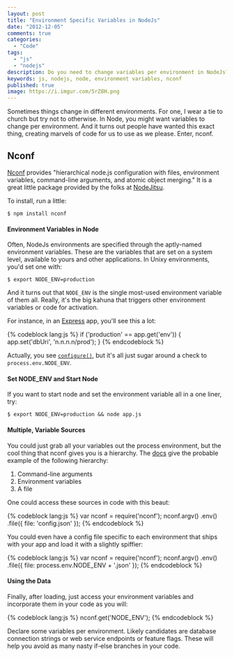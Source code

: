 ```yaml
---
layout: post
title: "Environment Specific Variables in NodeJs"
date: "2012-12-05"
comments: true
categories:
  - "Code"
tags:
  - "js"
  - "nodejs"
description: Do you need to change variables per environment in NodeJs?  There's a great nconf package that helps out.
keywords: js, nodejs, node, environment variables, nconf
published: true 
image: https://i.imgur.com/5rZ8H.png
---
```


Sometimes things change in different environments.  For one, I wear a tie to church but try not to otherwise.  In Node, you might want variables to change per environment.  And it turns out people have wanted this exact thing, creating marvels of code for us to use as we please.  Enter, nconf.

<!--more-->

## Nconf

[Nconf](https://github.com/flatiron/nconf) provides "hierarchical node.js configuration with files, environment variables, command-line arguments, and atomic object merging."  It is a great little package provided by the folks at [NodeJitsu](http://nodejitsu.com/).  

To install, run a little:

```
$ npm install nconf
```

#### Environment Variables in Node

Often, NodeJs environments are specified through the aptly-named environment variables.  These are the variables that are set on a system level, available to yours and other applications.  In Unixy environments, you'd set one with:

```
$ export NODE_ENV=production
```

And it turns out that `NODE_ENV` is the single most-used environment variable of them all.  Really, it's the big kahuna that triggers other environment variables or code for activation. 

For instance, in an [Express](http://expressjs.com/) app, you'll see this a lot:

{% codeblock lang:js %}
if ('production' == app.get('env')) {
  app.set('dbUri', 'n.n.n.n/prod');
}
{% endcodeblock %}

Actually, you see [`configure()`](http://expressjs.com/api.html#app.configure), but it's all just sugar around a check to `process.env.NODE_ENV`.

#### Set NODE_ENV and Start Node

If you want to start node and set the environment variable all in a one liner, try:

```
$ export NODE_ENV=production && node app.js
```

#### Multiple, Variable Sources

You could just grab all your variables out the process environment, but the cool thing that nconf gives you is a hierarchy.  The [docs](https://github.com/flatiron/nconf) give the probable example of the following hierarchy:

1. Command-line arguments
2. Environment variables
3. A file

One could access these sources in code with this beaut:

{% codeblock lang:js %}
var nconf = require('nconf');
nconf.argv()
     .env()
     .file({ file: 
       'config.json' 
     });
{% endcodeblock %}

You could even have a config file specific to each environment that ships with your app and load it with a slightly spiffier:

{% codeblock lang:js %}
var nconf = require('nconf');
nconf.argv()
     .env()
     .file({ file: 
       process.env.NODE_ENV + '.json'
     });
{% endcodeblock %}

#### Using the Data

Finally, after loading, just access your environment variables and incorporate them in your code as you will:

{% codeblock lang:js %}
nconf.get('NODE_ENV');
{% endcodeblock %}

Declare some variables per environment.  Likely candidates are database connection strings or web service endpoints or feature flags.  These will help you avoid as many nasty if-else branches in your code.
